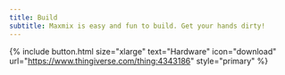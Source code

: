 ```yaml
---
title: Build
subtitle: Maxmix is easy and fun to build. Get your hands dirty!
---
```


{% include button.html size="xlarge" text="Hardware" icon="download" url="https://www.thingiverse.com/thing:4343186" style="primary" %}